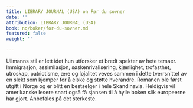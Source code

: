 ```yaml
---
title: LIBRARY JOURNAL (USA) on Før du sovner
date: ''
attribution: LIBRARY JOURNAL (USA)
book: no/boker/for-du-sovner.md
featured: false
weight: ''

---
```

Ullmanns stil er lett idet hun utforsker et bredt spekter av hete temaer. Immigrasjon, assimilasjon, søskenrivalisering, kjærlighet, trofasthet, utroskap, patriotisme, ære og lojalitet veves sammen i dette tverrsnittet av en slekt som kjemper for å elske og støtte hverandre. Romanen ble først utgitt i Norge og er blitt en bestselger i hele Skandinavia. Heldigvis vil amerikanske lesere snart også få sjansen til å hylle boken slik europeerne har gjort. Anbefales på det sterkeste.